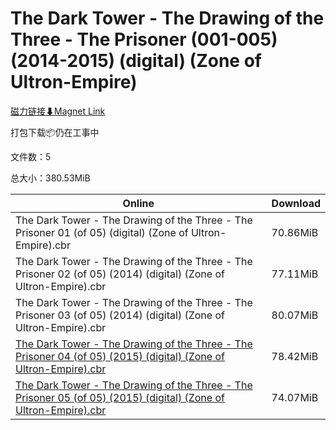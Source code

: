 # The Dark Tower - The Drawing of the Three - The Prisoner (001-005) (2014-2015) (digital) (Zone of Ultron-Empire)

[磁力链接⬇Magnet Link](magnet:?xt=urn:btih:d9e710a027a14025eeba6925caaea084de23daa3&dn=The%20Dark%20Tower%20-%20The%20Drawing%20of%20the%20Three%20-%20The%20Prisoner%20%28001-005%29%20%282014-2015%29%20%28digital%29%20%28Zone%20of%20Ultron-Empire%29)

打包下载📦仍在工事中

文件数：5

总大小：380.53MiB

Online | Download
--- | ---
The Dark Tower - The Drawing of the Three - The Prisoner 01 (of 05) (digital) (Zone of Ultron-Empire).cbr | 70.86MiB
The Dark Tower - The Drawing of the Three - The Prisoner 02 (of 05) (2014) (digital) (Zone of Ultron-Empire).cbr | 77.11MiB
The Dark Tower - The Drawing of the Three - The Prisoner 03 (of 05) (2014) (digital) (Zone of Ultron-Empire).cbr | 80.07MiB
[The Dark Tower - The Drawing of the Three - The Prisoner 04 (of 05) (2015) (digital) (Zone of Ultron-Empire).cbr](https://github.com/alicewish/markdown/blob/master/comic/Dark-Tower-Drawing-of-Three-Prisoner-04-of-05-2015-digital-Zone-of-Ultron-Empire-cbr.md) | 78.42MiB
[The Dark Tower - The Drawing of the Three - The Prisoner 05 (of 05) (2015) (digital) (Zone of Ultron-Empire).cbr](https://github.com/alicewish/markdown/blob/master/comic/Dark-Tower-Drawing-of-Three-Prisoner-05-of-05-2015-digital-Zone-of-Ultron-Empire-cbr.md) | 74.07MiB